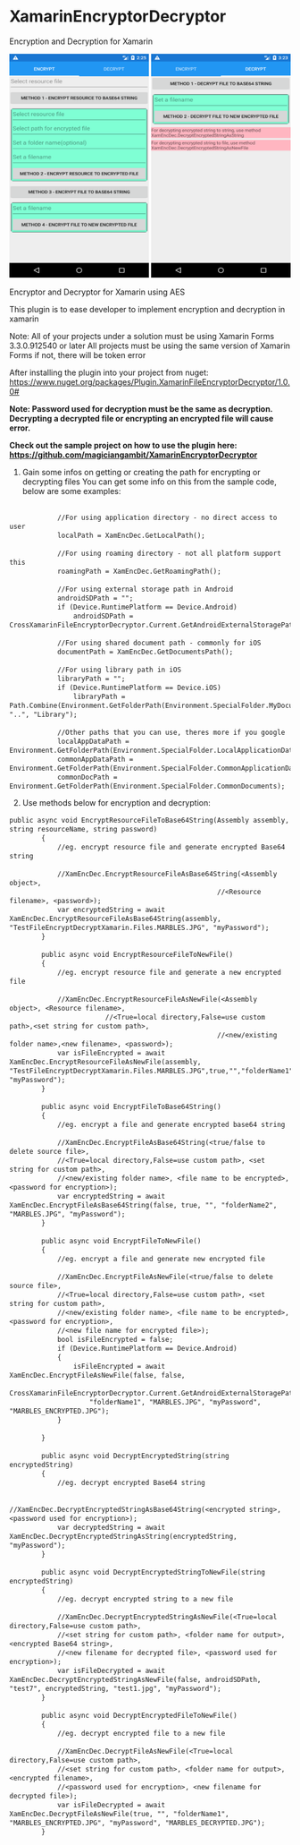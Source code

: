 # XamarinEncryptorDecryptor
Encryption and Decryption for Xamarin

<p float="left">
<img src="TestFileEncryptDecryptXamarin/Screenshot_1544077541.png" width="250" height="400">
<img src="TestFileEncryptDecryptXamarin/Screenshot_1544081004.png" width="250" height="400">
</p>

Encryptor and Decryptor for Xamarin using AES

This plugin is to ease developer to implement encryption and decryption in xamarin

Note: All of your projects under a solution must be using Xamarin Forms 3.3.0.912540 or later
All projects must be using the same version of Xamarin Forms if not, there will be token error

After installing the plugin into your project from nuget: https://www.nuget.org/packages/Plugin.XamarinFileEncryptorDecryptor/1.0.0#

**Note: Password used for decryption must be the same as decryption.
          Decrypting a decrypted file or encrypting an encrypted file will cause error.**

**Check out the sample project on how to use the plugin here: https://github.com/magiciangambit/XamarinEncryptorDecryptor**

1. Gain some infos on getting or creating the path for encrypting or decrypting files
    You can get some info on this from the sample code, below are some examples:
    
```

            //For using application directory - no direct access to user
            localPath = XamEncDec.GetLocalPath();

            //For using roaming directory - not all platform support this
            roamingPath = XamEncDec.GetRoamingPath();

            //For using external storage path in Android
            androidSDPath = "";
            if (Device.RuntimePlatform == Device.Android)
                androidSDPath = CrossXamarinFileEncryptorDecryptor.Current.GetAndroidExternalStoragePath();

            //For using shared document path - commonly for iOS
            documentPath = XamEncDec.GetDocumentsPath();

            //For using library path in iOS
            libraryPath = "";
            if (Device.RuntimePlatform == Device.iOS)
                libraryPath = Path.Combine(Environment.GetFolderPath(Environment.SpecialFolder.MyDocuments), "..", "Library");

            //Other paths that you can use, theres more if you google
            localAppDataPath = Environment.GetFolderPath(Environment.SpecialFolder.LocalApplicationData);
            commonAppDataPath = Environment.GetFolderPath(Environment.SpecialFolder.CommonApplicationData);
            commonDocPath = Environment.GetFolderPath(Environment.SpecialFolder.CommonDocuments);
```

2. Use methods below for encryption and decryption:

```
public async void EncryptResourceFileToBase64String(Assembly assembly, string resourceName, string password)
        {
            //eg. encrypt resource file and generate encrypted Base64 string

            //XamEncDec.EncryptResourceFileAsBase64String(<Assembly object>, 
                                                    //<Resource filename>, <password>);
            var encryptedString = await XamEncDec.EncryptResourceFileAsBase64String(assembly, "TestFileEncryptDecryptXamarin.Files.MARBLES.JPG", "myPassword");
        }       

        public async void EncryptResourceFileToNewFile()
        {
            //eg. encrypt resource file and generate a new encrypted file 

            //XamEncDec.EncryptResourceFileAsNewFile(<Assembly object>, <Resource filename>, 
                        //<True=local directory,False=use custom path>,<set string for custom path>,
                                                    //<new/existing folder name>,<new filename>, <password>);
            var isFileEncrypted = await XamEncDec.EncryptResourceFileAsNewFile(assembly, "TestFileEncryptDecryptXamarin.Files.MARBLES.JPG",true,"","folderName1","MARBLES.JPG", "myPassword");
        }

        public async void EncryptFileToBase64String()
        {
            //eg. encrypt a file and generate encrypted base64 string

            //XamEncDec.EncryptFileAsBase64String(<true/false to delete source file>, 
            //<True=local directory,False=use custom path>, <set string for custom path>, 
            //<new/existing folder name>, <file name to be encrypted>, <password for encryption>);
            var encryptedString = await XamEncDec.EncryptFileAsBase64String(false, true, "", "folderName2", "MARBLES.JPG", "myPassword");
        }

        public async void EncryptFileToNewFile()
        {
            //eg. encrypt a file and generate new encrypted file

            //XamEncDec.EncryptFileAsNewFile(<true/false to delete source file>, 
            //<True=local directory,False=use custom path>, <set string for custom path>, 
            //<new/existing folder name>, <file name to be encrypted>, <password for encryption>,
            //<new file name for encrypted file>);
            bool isFileEncrypted = false;
            if (Device.RuntimePlatform == Device.Android)
            {
                isFileEncrypted = await XamEncDec.EncryptFileAsNewFile(false, false,
                    CrossXamarinFileEncryptorDecryptor.Current.GetAndroidExternalStoragePath(), 
                    "folderName1", "MARBLES.JPG", "myPassword", "MARBLES_ENCRYPTED.JPG");                    
            }
            
        }

        public async void DecryptEncryptedString(string encryptedString)
        {
            //eg. decrypt encrypted Base64 string

            //XamEncDec.DecryptEncryptedStringAsBase64String(<encrypted string>, <password used for encryption>);
            var decryptedString = await XamEncDec.DecryptEncryptedStringAsString(encryptedString, "myPassword");
        }

        public async void DecryptEncryptedStringToNewFile(string encryptedString)
        {
            //eg. decrypt encrypted string to a new file

            //XamEncDec.DecryptEncryptedStringAsNewFile(<True=local directory,False=use custom path>, 
            //<set string for custom path>, <folder name for output>, <encrypted Base64 string>, 
            //<new filename for decrypted file>, <password used for encryption>);
            var isFileDecrypted = await XamEncDec.DecryptEncryptedStringAsNewFile(false, androidSDPath, "test7", encryptedString, "test1.jpg", "myPassword");
        }

        public async void DecryptEncryptedFileToNewFile()
        {
            //eg. decrypt encrypted file to a new file

            //XamEncDec.DecryptFileAsNewFile(<True=local directory,False=use custom path>, 
            //<set string for custom path>, <folder name for output>, <encrypted filename>, 
            //<password used for encryption>, <new filename for decrypted file>);
            var isFileDecrypted = await XamEncDec.DecryptFileAsNewFile(true, "", "folderName1", "MARBLES_ENCRYPTED.JPG", "myPassword", "MARBLES_DECRYPTED.JPG");
        }


```

